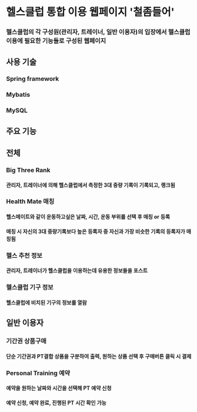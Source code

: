 # 헬스클럽 통합 이용 웹페이지 '철좀들어'
### 헬스클럽의 각 구성원(관리자, 트레이너, 일반 이용자)의 입장에서 헬스클럽 이용에 필요한 기능들로 구성된 웹페이지

## 사용 기술
### Spring framework
### Mybatis
### MySQL

## 주요 기능
## 전체
### Big Three Rank
#### 관리자, 트레이너에 의해 헬스클럽에서 측정한 3대 중량 기록이 기록되고, 랭크됨

### Health Mate 매칭
#### 헬스메이트와 같이 운동하고싶은 날짜, 시간, 운동 부위를 선택 후 매칭 or 등록
#### 매칭 시 자신의 3대 중량기록보다 높은 등록자 중 자신과 가장 비슷한 기록의 등록자가 매칭됨

### 헬스 추천 정보
#### 관리자, 트레이너가 헬스클럽을 이용하는데 유용한 정보들을 포스트

### 헬스클럽 기구 정보
#### 헬스클럽에 비치된 기구의 정보를 열람

## 일반 이용자
### 기간권 상품구매
#### 단순 기간권과 PT결합 상품을 구분하여 출력, 원하는 상품 선택 후 구매버튼 클릭 시 결제

### Personal Training 예약
#### 예약을 원하는 날짜와 시간을 선택해 PT 예약 신청
#### 예약 신청, 예약 완료, 진행된 PT 시간 확인 가능

